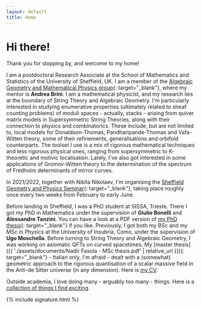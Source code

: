 ```yaml
---
layout: default
title: Home
---
```


# Hi there!

Thank you for stopping by, and welcome to my home!

I am a postdoctoral Research Associate at the School of Mathematics and Statistics of the University of Sheffield, UK. I am a member of the [Algebraic Geometry and Mathematical Physics group](http://alg-geom.group.shef.ac.uk/){: target="\_blank"}, where my mentor is **Andrea Brini**. I am a mathematical physicist, and my research lies at the boundary of String Theory and Algebraic Geometry. I'm particularly interested in studying enumerative properties (ultimately related to sheaf counting problems) of moduli spaces - actually, stacks - arising from quiver matrix models in Supersymmetric String Theories, along with their connection to physics and combinatorics. These include, but are not limited to, local models for Donaldson-Thomas, Pandharipande-Thomas and Vafa-Witten theory, some of their refinements, generalisations and orbifold counterparts. The toolset I use is a mix of rigorous mathematical techniques and less rigorous physical ones, ranging from supersymmetric to K-theoretic and motivic localisation. Lately, I've also got interested in some applications of Gromov-Witten theory to the determination of the spectrum of Fredholm determinants of mirror curves.

In 2021/2022, together with Nikita Nikolaev, I'm organising the [Sheffield Geometry and Physics Seminar](http://alg-geom.group.shef.ac.uk/seminars/SGaPS/){: target="\_blank"}, taking place roughly once every two weeks from February to early June.

Before landing in Sheffield, I was a PhD student at SISSA, Trieste. There I got my PhD in Mathematics under the supervision of **Giulio Bonelli** and **Alessandro Tanzini**. You can have a look at a PDF version of [my PhD thesis](https://iris.sissa.it/retrieve/handle/20.500.11767/116289/129656/PhD%20Thesis%20-%20Nadir%20Fasola.pdf){: target="\_blank"} if you like. Previously, I got both my BSc and my MSc in Physics at the University of Insubria, Como, under the supervision of **Ugo Moschella**. Before turning to String Theory and Algebraic Geometry, I was working on axiomatic QFTs on curved spacetimes. My [master thesis]({{ './assets/documents/Nadir Fasola - MSc thesis.pdf' | relative_url }}){: target="\_blank"} - Italian only, I'm afraid - dealt with a (somewhat) geometric approach to the rigorous quantisation of a scalar massive field in the Anti-de Sitter universe (in any dimension). Here is [my CV](#).

Outside academia, I love doing many - arguably too many - things. Here is a [collection of things I find exciting](./alter-ego/).

{% include signature.html %}
